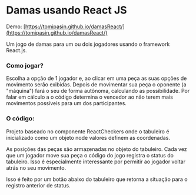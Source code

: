 # Damas usando React JS

Demo: [https://tomipasin.github.io/damasReact/](https://tomipasin.github.io/damasReact/)

Um jogo de damas para um ou dois jogadores usando o framework React.js.

### Como jogar?
Escolha a opção de 1 jogador e, ao clicar em uma peça as suas opções de movimento serão exibidas. 
Depois de movimentar sua peça o oponente (a "máquina") fará o seu de forma autônoma, calculando as possibilidade.
Por falar em cálculo a o código determina o vencedor ao não terem mais movimentos possíveis para um dos participantes.


### O código:
Projeto baseado no componente ReactCheckers onde o tabuleiro é inicializado como um objeto node valores definem as coordenadas.

As posições das peças são armazenadas no objeto do tabuleiro. Cada vez que um jogador move sua peça o código do jogo registra o status do tabuleiro. Isso é especialmente interessante por permitir ao jogador voltar atrás no seu movimento. 

Isso é feito por um botão abaixo do tabuleiro que retorna a situação para o registro anterior de status.



